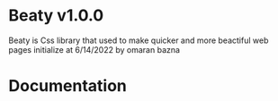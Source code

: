 # Beaty v1.0.0
Beaty is Css library that used to make quicker and more beactiful web pages 
initialize at 6/14/2022
by omaran bazna 
# Documentation
